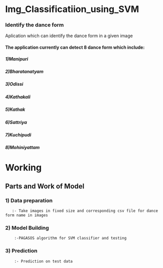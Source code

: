 # Img_Classificatiion_using_SVM
### Identify the dance form 
Aplication which can identify the dance form  in a given image
#### The application currently can detect 8 dance form which include:
##### 1)Manipuri
##### 2)Bharatanatyam
##### 3)Odissi
##### 4)Kathakali
##### 5)Kathak
##### 6)Sattriya
##### 7)Kuchipudi
##### 8)Mohiniyattam

# Working
## Parts and Work of Model
### 1) Data preparation
       :- Take images in fixed size and corresponding csv file for dance form name in images
### 2) Model Building
        :-PAGASOS algorithm for SVM classifier and testing
### 3) Prediction
        :- Prediction on test data
